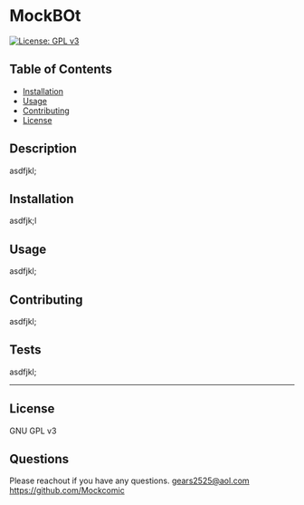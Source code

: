 
  # MockBOt 
  [![License: GPL v3](https://img.shields.io/badge/License-GPLv3-blue.svg)](https://www.gnu.org/licenses/gpl-3.0)
  
  ## Table of Contents 
  
  * [Installation](#installation)
  * [Usage](#usage)
  * [Contributing](#contribution)
  * [License](#license)


 ## Description
 asdfjkl;

 ## Installation
 asdfjk;l
 
 ## Usage 
 asdfjkl;
 
 ## Contributing
asdfjkl;
 
 ## Tests
asdfjkl; 

---
## License
GNU GPL v3 

 ## Questions
 Please reachout if you have any questions.
 gears2525@aol.com
 https://github.com/Mockcomic 